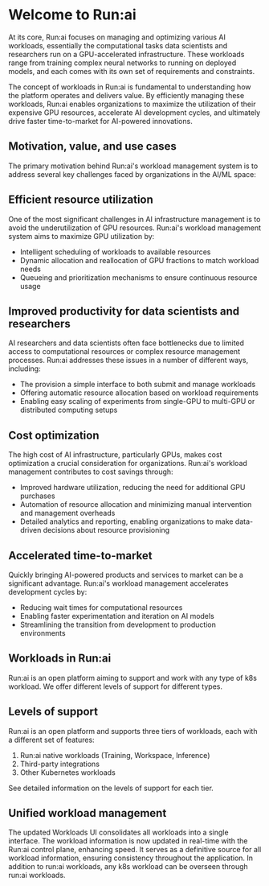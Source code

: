 # Welcome to Run:ai

At its core, Run:ai focuses on managing and optimizing various AI workloads, essentially the computational tasks data scientists and researchers run on a GPU-accelerated infrastructure. These workloads range from training complex neural networks to running  on deployed models, and each comes with its own set of  requirements and constraints.

The concept of workloads in Run:ai is fundamental to understanding how the platform operates and delivers value. By efficiently managing these workloads, Run:ai enables organizations to maximize the utilization of their expensive GPU resources, accelerate AI development cycles, and ultimately drive faster time-to-market for AI-powered innovations.

## Motivation, value, and use cases

The primary motivation behind Run:ai's workload management system is to address several key challenges faced by organizations in the AI/ML space:

## Efficient resource utilization

One of the most significant challenges in AI infrastructure management is to avoid the underutilization of GPU resources. Run:ai's workload management system aims to maximize GPU utilization by:

* Intelligent scheduling of workloads to available resources
* Dynamic allocation and reallocation of GPU fractions to match workload needs
* Queueing and prioritization mechanisms to ensure continuous resource usage

## Improved productivity for data scientists and researchers

AI researchers and data scientists often face bottlenecks due to limited access to computational resources or complex resource management processes. Run:ai addresses these issues in a number of different ways, including:


* The provision a simple interface to both submit and manage workloads
* Offering automatic resource allocation based on workload requirements
* Enabling easy scaling of experiments from single-GPU to multi-GPU or distributed computing setups

## Cost optimization

The high cost of AI infrastructure, particularly GPUs, makes cost optimization a crucial consideration for organizations. Run:ai's workload management contributes to cost savings through:

* Improved hardware utilization, reducing the need for additional GPU purchases
* Automation of resource allocation and minimizing manual intervention and management overheads
* Detailed analytics and reporting, enabling organizations to make data-driven decisions about resource provisioning

## Accelerated time-to-market

Quickly bringing AI-powered products and services to market can be a significant advantage. Run:ai's workload management accelerates development cycles by:

* Reducing wait times for computational resources
* Enabling faster experimentation and iteration on AI models
* Streamlining the transition from development to production environments

## Workloads in Run:ai

Run:ai is an open platform aiming to support and work with any type of k8s workload. We offer different levels of support for different types.

## Levels of support

Run:ai is an open platform and supports three tiers of workloads, each with a different set of features:

1. Run:ai native workloads (Training, Workspace, Inference)
2. Third-party integrations
3. Other Kubernetes workloads

See detailed information on the levels of support for each tier.

## Unified workload management

The updated Workloads UI consolidates all workloads into a single interface. The workload information is now updated in real-time with the Run:ai control plane, enhancing speed. It serves as a definitive source for all workload information, ensuring consistency throughout the application. In addition to run:ai workloads, any k8s workload can be overseen through run:ai workloads.





